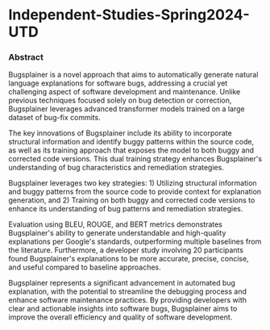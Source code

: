 # Independent-Studies-Spring2024-UTD
### Abstract 

Bugsplainer is a novel approach that aims to automatically generate natural language explanations for software bugs, addressing a crucial yet challenging aspect of software development and maintenance. Unlike previous techniques focused solely on bug detection or correction, Bugsplainer leverages advanced transformer models trained on a large dataset of bug-fix commits.

The key innovations of Bugsplainer include its ability to incorporate structural information and identify buggy patterns within the source code, as well as its training approach that exposes the model to both buggy and corrected code versions. This dual training strategy enhances Bugsplainer's understanding of bug characteristics and remediation strategies.

Bugsplainer leverages two key strategies: 1) Utilizing structural information and buggy patterns from the source code to provide context for explanation generation, and 2) Training on both buggy and corrected code versions to enhance its understanding of bug patterns and remediation strategies.

Evaluation using BLEU, ROUGE, and BERT metrics demonstrates Bugsplainer's ability to generate understandable and high-quality explanations per Google's standards, outperforming multiple baselines from the literature. Furthermore, a developer study involving 20 participants found Bugsplainer's explanations to be more accurate, precise, concise, and useful compared to baseline approaches.

Bugsplainer represents a significant advancement in automated bug explanation, with the potential to streamline the debugging process and enhance software maintenance practices. By providing developers with clear and actionable insights into software bugs, Bugsplainer aims to improve the overall efficiency and quality of software development.
